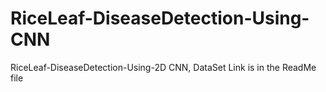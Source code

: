 # RiceLeaf-DiseaseDetection-Using-CNN
RiceLeaf-DiseaseDetection-Using-2D CNN, DataSet Link is in the ReadMe file 
